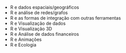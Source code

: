 - R e dados espaciais/geográficos
- R e análise de redes/grafos
- R e as formas de integração com outras ferramentas
- R e Visualização de dados
- R e Visualização 3D
- R e Análise de dados financeiros
- R e Animações
- R e Ecologia
